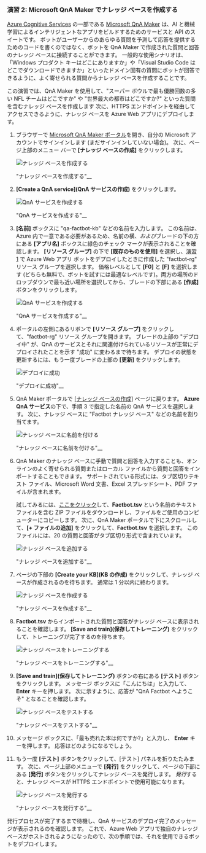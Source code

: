 ### <a name="exercise-2-create-a-knowledge-base-with-microsoft-qna-maker"></a>演習 2: Microsoft QnA Maker でナレッジ ベースを作成する

[Azure Cognitive Services](https://www.microsoft.com/cognitive-services/) の一部である [Microsoft QnA Maker](https://www.qnamaker.ai/) は、AI と機械学習によるインテリジェントなアプリをビルドするためのサービスと API のスイートです。 ボットがユーザーからのあらゆる質問を予測して応答を提供するためのコードを書くのではなく、ボットを QnA Maker で作成された質問と回答のナレッジ ベースに接続することができます。 一般的な使用シナリオは、「Windows プロダクト キーはどこにありますか」や「Visual Studio Code はどこでダウンロードできますか」といったドメイン固有の質問にボットが回答できるように、よく寄せられる質問からナレッジ ベースを作成することです。

この演習では、QnA Maker を使用して、"スーパー ボウルで最も優勝回数の多い NFL チームはどこですか" や "世界最大の都市はどこですか?" といった質問を含むナレッジ ベースを作成します 次に、HTTPS エンドポイントを経由してアクセスできるように、ナレッジ ベースを Azure Web アプリにデプロイします。

1. ブラウザーで [Microsoft QnA Maker ポータル](https://www.qnamaker.ai/)を開き、自分の Microsoft アカウントでサインインします (まだサインインしていない場合)。 次に、ページ上部のメニュー バーで **[ナレッジ ベースの作成]** をクリックします。
 
    ![ナレッジ ベースを作成する](../images/qna-new-kb.png)

    "ナレッジ ベースを作成する"__

1. **[Create a QnA service]\(QnA サービスの作成\)** をクリックします。

    ![QnA サービスを作成する](../images/create-kb-1.png)

    "QnA サービスを作成する"__

1. **[名前]** ボックスに "qa-factbot-kb" などの名前を入力します。 この名前は、Azure 内で一意である必要があるため、名前の横、*および*ブレードの下の方にある **[アプリ名]** ボックスに緑色のチェック マークが表示されることを確認します。 **[リソース グループ]** の下で **[既存のものを使用]** を選択し、[演習 1](#Exercise1) で Azure Web アプリ ボットをデプロイしたときに作成した "factbot-rg" リソース グループを選択します。 価格レベルとして **[F0]** と **[F]** を選択します  (どちらも無料で、ボットを試すには最適なレベルです)。両方の場所のドロップダウンで最も近い場所を選択してから、ブレードの下部にある **[作成]** ボタンをクリックします。

    ![QnA サービスを作成する](../images/new-qna-maker-service.png)

    "QnA サービスを作成する"__

1. ポータルの左側にあるリボンで **[リソース グループ]** をクリックして、"factbot-rg" リソース グループを開きます。 ブレードの上部の "デプロイ中" が、QnA のサービスとそれに関連付けられているリソースが正常にデプロイされたことを示す "成功" に変わるまで待ちます。 デプロイの状態を更新するには、もう一度ブレードの上部の **[更新]** をクリックします。

    ![デプロイに成功](../images/resource-group-master-2.png)

    "デプロイに成功"__

1. QnA Maker ポータルで [[ナレッジ ベースの作成]](https://www.qnamaker.ai/Create) ページに戻ります。 **Azure QnA サービス**の下で、手順 3 で指定した名前の QnA サービスを選択します。 次に、ナレッジ ベースに "Factbot ナレッジ ベース" などの名前を割り当てます。

    ![ナレッジ ベースに名前を付ける](../images/create-kb-2-3.png)

    "ナレッジ ベースに名前を付ける"__

1. QnA Maker のナレッジ ベースに手動で質問と回答を入力することも、オンラインのよく寄せられる質問またはローカル ファイルから質問と回答をインポートすることもできます。 サポートされている形式には、タブ区切りテキスト ファイル、Microsoft Word 文書、Excel スプレッドシート、PDF ファイルが含まれます。

    試してみるには、[ここをクリック](https://topcs.blob.core.windows.net/public/bots-resources.zip)して、**Factbot.tsv** という名前のテキスト ファイルを含む ZIP ファイルをダウンロードし、ファイルをご使用のコンピューターにコピーします。 次に、QnA Maker ポータルで下にスクロールして、**[+ ファイルの追加]** をクリックして、**Factbot.tsv** を選択します。 このファイルには、20 の質問と回答がタブ区切り形式で含まれています。

    ![ナレッジ ベースを追加する](../images/create-kb-4.png)

    "ナレッジ ベースを追加する"__

1. ページの下部の **[Create your KB]\(KB の作成\)** をクリックして、ナレッジ ベースが作成されるのを待ちます。 通常は 1 分以内に終わります。

    ![ナレッジ ベースを作成する](../images/create-kb-5.png)

    "ナレッジ ベースを作成する"__

1. **Factbot.tsv** からインポートされた質問と回答がナレッジ ベースに表示されることを確認します。 **[Save and train]\(保存してトレーニング\)** をクリックして、トレーニングが完了するのを待ちます。

    ![ナレッジ ベースをトレーニングする](../images/save-and-train.png)

    "ナレッジ ベースをトレーニングする"__

1. **[Save and train]\(保存してトレーニング\)** ボタンの右にある **[テスト]** ボタンをクリックします。 メッセージ ボックスに「こんにちは」と入力して、**Enter** キーを押します。 次に示すように、応答が "QnA Factbot へようこそ" となることを確認します。

    ![ナレッジ ベースをテストする](../images/test-kb.png)

    "ナレッジ ベースをテストする"__

1. メッセージ ボックスに、「最も売れた本は何ですか?」と入力し、 **Enter** キーを押します。 応答はどのようになるでしょう。

1. もう一度 **[テスト]** ボタンをクリックして、[テスト] パネルを折りたたみます。 次に、ページ上部のメニューで **[発行]** をクリックして、ページの下部にある **[発行]** ボタンをクリックしてナレッジ ベースを発行します。 *発行*すると、ナレッジ ベースが HTTPS エンドポイントで使用可能になります。

    ![ナレッジ ベースを発行する](../images/publish-kb.png)

    "ナレッジ ベースを発行する"__ 

発行プロセスが完了するまで待機し、QnA サービスのデプロイ完了のメッセージが表示されるのを確認します。 これで、Azure Web アプリで独自のナレッジ ベースがホストされるようになったので、次の手順では、それを使用できるボットをデプロイします。